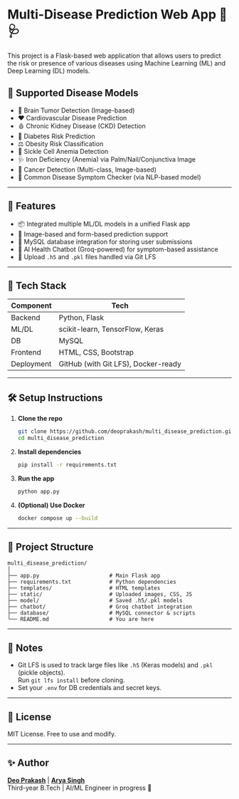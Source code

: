 
# Multi-Disease Prediction Web App 🧠🩺

This project is a Flask-based web application that allows users to predict the risk or presence of various diseases using Machine Learning (ML) and Deep Learning (DL) models.

## 🔬 Supported Disease Models

- 🧠 Brain Tumor Detection (Image-based)
- ❤️ Cardiovascular Disease Prediction
- 🩸 Chronic Kidney Disease (CKD) Detection
- 💉 Diabetes Risk Prediction
- ⚖️ Obesity Risk Classification
- 🧬 Sickle Cell Anemia Detection
- 🩺 Iron Deficiency (Anemia) via Palm/Nail/Conjunctiva Image
- 🧪 Cancer Detection (Multi-class, Image-based)
- 🤒 Common Disease Symptom Checker (via NLP-based model)

---

## 🚀 Features

- 📦 Integrated multiple ML/DL models in a unified Flask app
- 📸 Image-based and form-based prediction support
- 💾 MySQL database integration for storing user submissions
- 🤖 AI Health Chatbot (Groq-powered) for symptom-based assistance
- 📁 Upload `.h5` and `.pkl` files handled via Git LFS

---

## 🧰 Tech Stack

| Component | Tech |
|----------|------|
| Backend  | Python, Flask |
| ML/DL    | scikit-learn, TensorFlow, Keras |
| DB       | MySQL |
| Frontend | HTML, CSS, Bootstrap |
| Deployment | GitHub (with Git LFS), Docker-ready |

---

## 🛠️ Setup Instructions

1. **Clone the repo**

   ```bash
   git clone https://github.com/deoprakash/multi_disease_prediction.git
   cd multi_disease_prediction
   ```

2. **Install dependencies**

   ```bash
   pip install -r requirements.txt
   ```

3. **Run the app**

   ```bash
   python app.py
   ```

4. **(Optional) Use Docker**

   ```bash
   docker compose up --build
   ```

---

## 📂 Project Structure

```
multi_disease_prediction/
│
├── app.py                      # Main Flask app
├── requirements.txt            # Python dependencies
├── templates/                  # HTML templates
├── static/                     # Uploaded images, CSS, JS
├── model/                      # Saved .h5/.pkl models
├── chatbot/                    # Groq chatbot integration
├── database/                   # MySQL connector & scripts
└── README.md                   # You are here
```

---

## 📌 Notes

- Git LFS is used to track large files like `.h5` (Keras models) and `.pkl` (pickle objects).  
  Run `git lfs install` before cloning.
- Set your `.env` for DB credentials and secret keys.

---

## 📄 License

MIT License. Free to use and modify.

---

## ✨ Author

**[Deo Prakash]([https://github.com/deoprakash](https://www.linkedin.com/in/deo-prakash-152265225/))**  | **[Arya Singh]([https://github.com/deoprakash](https://www.linkedin.com/in/arya-singh-3558a5256/))**  
Third-year B.Tech | AI/ML Engineer in progress 🚀
